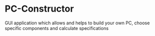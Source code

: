 # PC-Constructor
GUI application which allows and helps to build your own PC, choose specific components and calculate specifications
